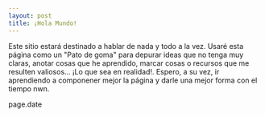 ```yaml
---
layout: post
title: ¡Hola Mundo!
---
```


Este sitio estará destinado a hablar de nada y todo a la vez. Usaré esta página como un "Pato de goma" para depurar ideas que no tenga muy claras, anotar cosas que he aprendido, marcar cosas o recursos que me resulten valiosos... ¡Lo que sea en realidad!. Espero, a su vez, ir aprendiendo a componener mejor la página y darle una mejor forma con el tiempo nwn. 

page.date
